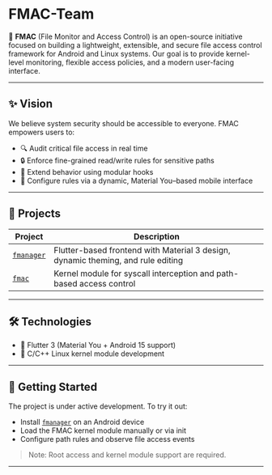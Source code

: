 # FMAC-Team

🔐 **FMAC** (File Monitor and Access Control) is an open-source initiative focused on building a lightweight, extensible, and secure file access control framework for Android and Linux systems. Our goal is to provide kernel-level monitoring, flexible access policies, and a modern user-facing interface.

---

## ✨ Vision

We believe system security should be accessible to everyone. FMAC empowers users to:

- 🔍 Audit critical file access in real time
- 🔒 Enforce fine-grained read/write rules for sensitive paths
- 🧩 Extend behavior using modular hooks
- 📱 Configure rules via a dynamic, Material You–based mobile interface

---

## 🚧 Projects

| Project | Description |
|---------|-------------|
| [`fmanager`](https://github.com/FMAC-Team/fmanager) | Flutter-based frontend with Material 3 design, dynamic theming, and rule editing |
| [`fmac`](https://github.com/FMAC-Team/fmac) | Kernel module for syscall interception and path-based access control |

---

## 🛠 Technologies

- 📱 Flutter 3 (Material You + Android 15 support)
- 🧬 C/C++ Linux kernel module development

---

## 🧪 Getting Started

The project is under active development. To try it out:

- Install [`fmanager`](https://github.com/FMAC-Team/fmanager) on an Android device
- Load the FMAC kernel module manually or via init
- Configure path rules and observe file access events

> Note: Root access and kernel module support are required.

---


